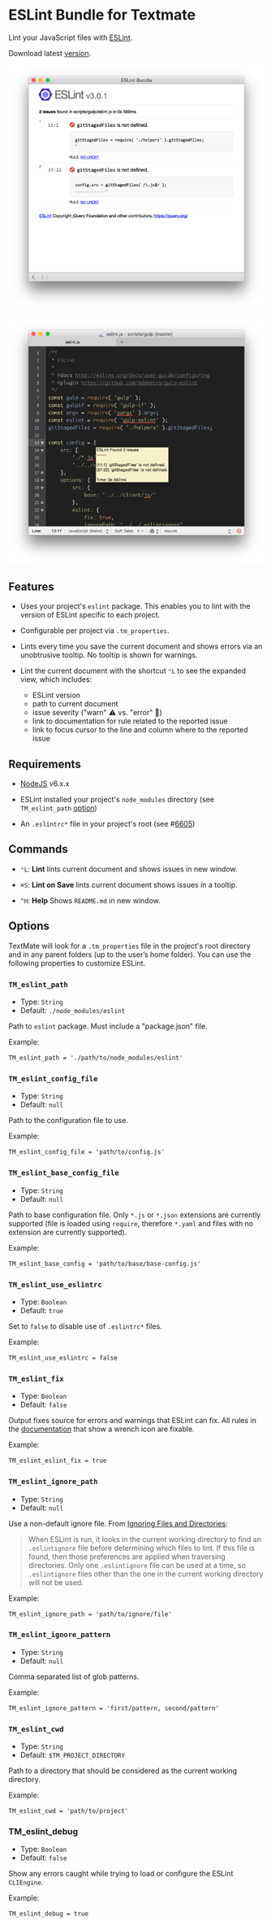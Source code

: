 # ESLint Bundle for Textmate #

Lint your JavaScript files with [ESLint](http://eslint.org).

Download latest [version](https://github.com/ryanfitzer/eslint.tmbundle/releases/latest).

![](Support/images/screenshot-window.png)

![](Support/images/screenshot-tooltip.png)



## Features ##

  - Uses your project's `eslint` package. This enables you to lint with the version of ESLint specific to each project.

  - Configurable per project via `.tm_properties`.

  - Lints every time you save the current document and shows errors via an unobtrusive tooltip. No tooltip is shown for warnings.

  - Lint the current document with the shortcut `⌃L` to see the expanded view, which includes:
    - ESLint version
    - path to current document
    - issue severity ("warn" ⚠️ vs. "error" 🚫️)
    - link to documentation for rule related to the reported issue
    - link to focus cursor to the line and column where to the reported issue



## Requirements ##

  - [NodeJS](https://nodejs.org) v6.x.x

  - ESLint installed your project's `node_modules` directory (see `TM_eslint_path` [option](#tm_eslint_path))

  - An `.eslintrc*` file in your project's root (see #[6605](https://github.com/eslint/eslint/issues/6605))



## Commands ##

  - `⌃L`: **Lint** lints current document and shows issues in new window.

  - `⌘S`: **Lint on Save** lints current document shows issues in a tooltip.

  - `^H`: **Help** Shows `README.md` in new window.



## Options ##

TextMate will look for a `.tm_properties` file in the project's root directory and in any parent folders (up to the user’s home folder). You can use the following properties to customize ESLint.


### `TM_eslint_path` ###

  - Type: `String`
  - Default: `./node_modules/eslint`

Path to `eslint` package. Must include a "package.json" file.

Example:

```
TM_eslint_path = './path/to/node_modules/eslint'
```


### `TM_eslint_config_file` ###

  - Type: `String`
  - Default: `null`

Path to the configuration file to use.

Example:

```
TM_eslint_config_file = 'path/to/config.js'
```


### `TM_eslint_base_config_file` ###

  - Type: `String`
  - Default: `null`

Path to base configuration file. Only `*.js` or `*.json` extensions are currently supported (file is loaded using `require`, therefore `*.yaml` and files with no extension are currently supported).

Example:

```
TM_eslint_base_config = 'path/to/base/base-config.js'
```


### `TM_eslint_use_eslintrc` ###

  - Type: `Boolean`
  - Default: `true`

Set to `false` to disable use of `.eslintrc*` files.

Example:

```
TM_eslint_use_eslintrc = false
```


### `TM_eslint_fix` ###

  - Type: `Boolean`
  - Default: `false`

Output fixes source for errors and warnings that ESLint can fix. All rules in the [documentation](http://eslint.org/docs/rules) that show a wrench icon are fixable.

Example:

```
TM_eslint_eslint_fix = true
```


### `TM_eslint_ignore_path` ###

  - Type: `String`
  - Default: `null`

Use a non-default ignore file. From [Ignoring Files and Directories](http://eslint.org/docs/user-guide/configuring#ignoring-files-and-directories):

> When ESLint is run, it looks in the current working directory to find an `.eslintignore` file before determining which files to lint. If this file is found, then those preferences are applied when traversing directories. Only one `.eslintignore` file can be used at a time, so `.eslintignore` files other than the one in the current working directory will not be used.

Example:

```
TM_eslint_ignore_path = 'path/to/ignore/file'
```


### `TM_eslint_ignore_pattern` ###

  - Type: `String`
  - Default: `null`

Comma separated list of glob patterns.

Example:

```
TM_eslint_ignore_pattern = 'first/pattern, second/pattern'
```


### `TM_eslint_cwd` ###
  
  - Type: `String`
  - Default: `$TM_PROJECT_DIRECTORY`
  
Path to a directory that should be considered as the current working directory.

Example:

```
TM_eslint_cwd = 'path/to/project'
```

### TM_eslint_debug ###

  - Type: `Boolean`
  - Default: `false`
  
Show any errors caught while trying to load or configure the ESLint `CLIEngine`.

Example:

```
TM_eslint_debug = true
```
